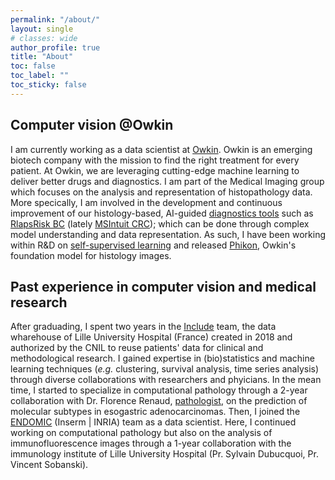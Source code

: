 ```yaml
---
permalink: "/about/"
layout: single
# classes: wide
author_profile: true
title: "About"
toc: false
toc_label: ""
toc_sticky: false
---
```


## Computer vision @Owkin
I am currently working as a data scientist at [Owkin](https://www.owkin.com). Owkin is an emerging biotech company with the mission to find the right treatment for every patient. At Owkin, we are leveraging cutting-edge machine learning to deliver better drugs and diagnostics. I am part of the Medical Imaging group which focuses on the analysis and representation of histopathology data. More specically, I am involved in the development and continuous improvement of our histology-based, AI-guided [diagnostics tools](https://www.owkin.com/diagnostics-approach) such as [RlapsRisk BC](https://www.owkin.com/rlapsrisk-bc) (lately [MSIntuit CRC](https://www.owkin.com/msintuit-crc)); which can be done through complex model understanding and data representation. As such, I have been working within R&D on [self-supervised learning](https://www.linkedin.com/posts/owkin_github-owkinhistosslscaling-code-associated-activity-7108373043302789120-EB3S/?trk=public_profile_like_view) and released [Phikon](https://huggingface.co/owkin/phikon), Owkin's foundation model for histology images.

## Past experience in computer vision and medical research
After graduading, I spent two years in the [Include](https://include-project.chru-lille.fr/home-project/#presentationEN) team, the data wharehouse of Lille University Hospital (France) created in 2018 and authorized by the CNIL to reuse patients' data for clinical and methodological research. I gained expertise in (bio)statistics and machine learning techniques (_e.g._ clustering, survival analysis, time series analysis) through diverse collaborations with researchers and phyicians. In the mean time, I started to specialize in computational pathology through a 2-year collaboration with Dr. Florence Renaud, [pathologist](https://twitter.com/vsobanski/status/1270043215308169216), on the prediction of molecular subtypes in esogastric adenocarcinomas. Then, I joined the [ENDOMIC](https://endomic.github.io) (Inserm | INRIA) team as a data scientist. Here, I continued working on computational pathology but also on the analysis of immunofluorescence images through a 1-year collaboration with the immunology institute of Lille University Hospital (Pr. Sylvain Dubucquoi, Pr. Vincent Sobanski).




